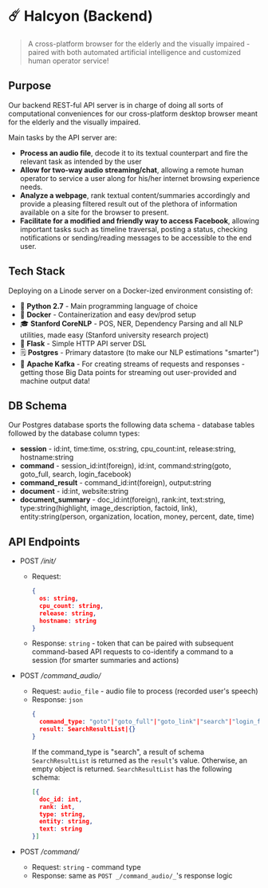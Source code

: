 # ☄️ Halcyon (Backend)

> A cross-platform browser for the elderly and the visually impaired - paired with both automated artificial intelligence and customized human operator service!


## Purpose
Our backend REST-ful API server is in charge of doing all sorts of computational conveniences for our cross-platform desktop browser meant for the elderly and the visually impaired.

Main tasks by the API server are:
* **Process an audio file**, decode it to its textual counterpart and fire the relevant task as intended by the user
* **Allow for two-way audio streaming/chat**, allowing a remote human operator to service a user along for his/her internet browsing experience needs.
* **Analyze a webpage**, rank textual content/summaries accordingly and provide a pleasing filtered result out of the plethora of information available on a site for the browser to present.
* **Facilitate for a modified and friendly way to access Facebook**, allowing important tasks such as timeline traversal, posting a status, checking notifications or sending/reading messages to be accessible to the end user.

## Tech Stack
Deploying on a Linode server on a Docker-ized environment consisting of:
* 🐍 **Python 2.7** - Main programming language of choice
* 🐋 **Docker** - Containerization and easy dev/prod setup
* 🎓 **Stanford CoreNLP** - POS, NER, Dependency Parsing and all NLP utilities, made easy (Stanford university research project)
* 🔬 **Flask** - Simple HTTP API server DSL
* 🗒️ **Postgres** - Primary datastore (to make our NLP estimations "smarter")
* 🐛 **Apache Kafka** - For creating streams of requests and responses - getting those Big Data points for streaming out user-provided and machine output data!

## DB Schema
Our Postgres database sports the following data schema - database tables followed by the database column types:
* **session** - id:int, time:time, os:string, cpu_count:int, release:string, hostname:string
* **command** - session_id:int(foreign), id:int, command:string(goto, goto_full, search, login_facebook)
* **command_result** - command_id:int(foreign), output:string
* **document** - id:int, website:string
* **document_summary** - doc_id:int(foreign), rank:int, text:string, type:string(highlight, image_description, factoid, link), entity:string(person, organization, location, money, percent, date, time)

## API Endpoints
* POST _/init/_ 
  * Request: 
    ```json
    {
      os: string,
      cpu_count: string,
      release: string,
      hostname: string
    }
    ```
  * Response: `string` - token that can be paired with subsequent command-based API requests to co-identify a command to a session (for smarter summaries and actions)
 
* POST _/command_audio/_
  * Request: `audio_file` - audio file to process (recorded user's speech) 
  * Response: `json` 
    ```json 
    {
      command_type: "goto"|"goto_full"|"goto_link"|"search"|"login_facebook",
      result: SearchResultList|{}
    }
    ```
    If the command_type is "search", a result of schema `SearchResultList` is returned as the `result`'s value. Otherwise, an empty object is returned. `SearchResultList` has the following schema:
    ```json 
    [{
      doc_id: int,
      rank: int,
      type: string,
      entity: string,
      text: string
    }]
    ```

* POST _/command/_
  * Request: `string` - command type
  * Response: same as `POST _/command_audio/_`'s response logic
